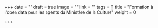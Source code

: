 +++
date = ""
draft = true
image = ""
link = ""
tags = []
title = "Formation à l'open data pour les agents du Ministère de la Culture"
weight = 0

+++
